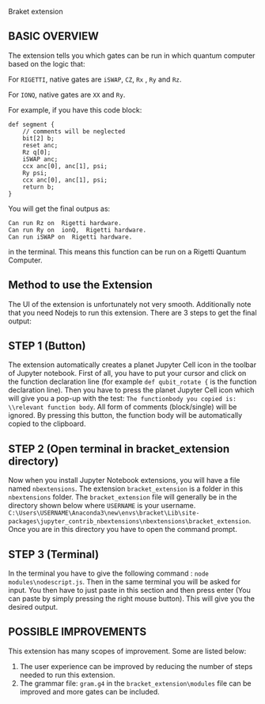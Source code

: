 Braket extension

BASIC OVERVIEW
-----------------------------------
The extension tells you which gates can be run in which quantum computer based on the logic that: 

For `RIGETTI`, native gates are `iSWAP`, `CZ`, `Rx` , `Ry` and `Rz`.

For `IONQ`, native gates are `XX` and `Ry`.

For example, if you have this code block:
```
def segment {
    // comments will be neglected
    bit[2] b;  
    reset anc;  
    Rz q[0];    
    iSWAP anc;
    ccx anc[0], anc[1], psi;
    Ry psi;  
    ccx anc[0], anc[1], psi;       
    return b;  
}
```

You will get the final outpus as:
```
Can run Rz on  Rigetti hardware.
Can run Ry on  ionQ,  Rigetti hardware.
Can run iSWAP on  Rigetti hardware.
```
in the terminal. This means this function can be run on a Rigetti Quantum Computer.



Method to use the Extension
-----------------------------------

The UI of the extension is unfortunately not very smooth. Additionally note that you need Nodejs to run this extension. There are 3 steps to get the final output:

STEP 1 (Button)
-----------------------------------
The extension automatically creates a planet Jupyter Cell icon in the toolbar of Jupyter notebook. First of all, you have to put your cursor and click on the function declaration line (for example `def qubit_rotate {` is the function declaration line). Then you have to press the  planet Jupyter Cell icon which will give you a pop-up with the test: `The functionbody you copied is: \\relevant function body`. All form of comments (block/single) will be ignored. By pressing this button, the function body will be automatically copied to the clipboard. 

STEP 2 (Open terminal in bracket_extension directory)
-----------------------------------
Now when you install Jupyter Notebook extensions, you will have a file named `nbextensions`. The extension `bracket_extension` is a folder in this `nbextensions` folder. The `bracket_extension` file will generally be in the directory shown below where `USERNAME` is your username.
`C:\Users\USERNAME\Anaconda3\new\envs\bracket\Lib\site-packages\jupyter_contrib_nbextensions\nbextensions\bracket_extension`.
Once you are in this directory you have to open the command prompt.

STEP 3 (Terminal)
-----------------------------------
In the terminal you have to give the following command : `node modules\nodescript.js`. Then in the same terminal you will be asked for input. You then have to just paste in this section and then press enter (You can paste by simply pressing the right mouse button). This will give you the desired output.



POSSIBLE IMPROVEMENTS
-----------------------------------
This extension has many scopes of improvement. Some are listed below:

1. The user experience can be improved by reducing the number of steps needed to run this extension. 
2. The grammar file: `gram.g4` in the `bracket_extension\modules` file can be improved and more gates can be included. 




